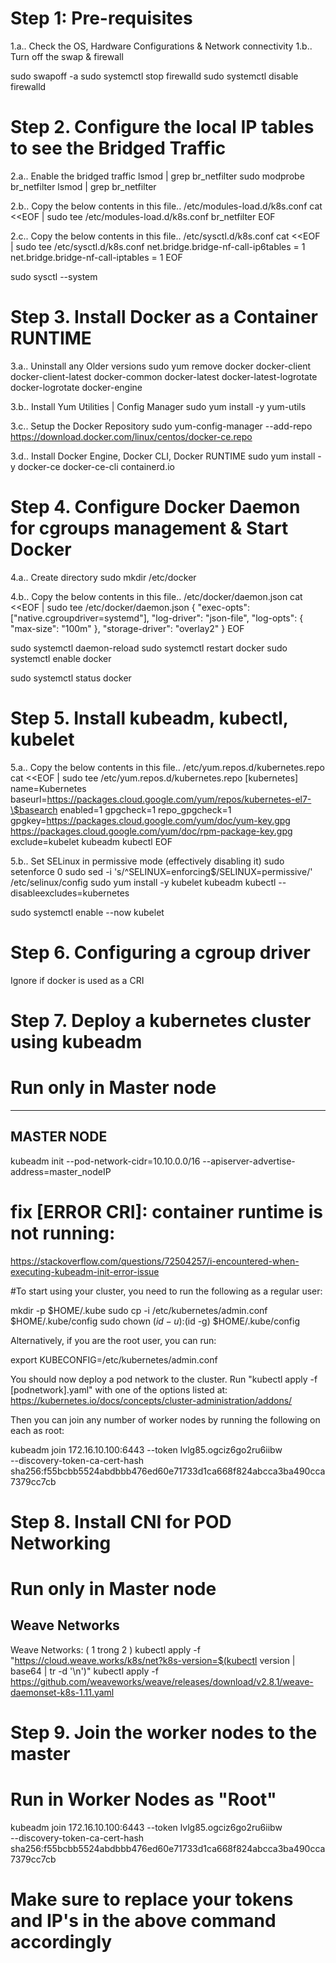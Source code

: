 # Step 1: Pre-requisites

1.a.. Check the OS, Hardware Configurations & Network connectivity
1.b.. Turn off the swap & firewall

sudo swapoff -a
sudo systemctl stop firewalld
sudo systemctl disable firewalld

# Step 2. Configure the local IP tables to see the Bridged Traffic

2.a.. Enable the bridged traffic
lsmod | grep br_netfilter
sudo modprobe br_netfilter
lsmod | grep br_netfilter

2.b.. Copy the below contents in this file.. /etc/modules-load.d/k8s.conf
cat <<EOF | sudo tee /etc/modules-load.d/k8s.conf
br_netfilter
EOF

2.c.. Copy the below contents in this file.. /etc/sysctl.d/k8s.conf
cat <<EOF | sudo tee /etc/sysctl.d/k8s.conf
net.bridge.bridge-nf-call-ip6tables = 1
net.bridge.bridge-nf-call-iptables = 1
EOF

sudo sysctl --system

# Step 3. Install Docker as a Container RUNTIME

3.a.. Uninstall any Older versions
sudo yum remove docker docker-client docker-client-latest docker-common docker-latest docker-latest-logrotate docker-logrotate docker-engine

3.b.. Install Yum Utilities | Config Manager
sudo yum install -y yum-utils

3.c.. Setup the Docker Repository
sudo yum-config-manager --add-repo https://download.docker.com/linux/centos/docker-ce.repo

3.d.. Install Docker Engine, Docker CLI, Docker RUNTIME
sudo yum install -y docker-ce docker-ce-cli containerd.io


# Step 4. Configure Docker Daemon for cgroups management & Start Docker

4.a.. Create directory 
sudo mkdir /etc/docker

4.b.. Copy the below contents in this file.. /etc/docker/daemon.json
cat <<EOF | sudo tee /etc/docker/daemon.json
{
  "exec-opts": ["native.cgroupdriver=systemd"],
  "log-driver": "json-file",
  "log-opts": {
    "max-size": "100m"
  },
  "storage-driver": "overlay2"
}
EOF

sudo systemctl daemon-reload
sudo systemctl restart docker
sudo systemctl enable docker

sudo systemctl status docker

# Step 5. Install kubeadm, kubectl, kubelet

5.a.. Copy the below contents in this file.. /etc/yum.repos.d/kubernetes.repo
cat <<EOF | sudo tee /etc/yum.repos.d/kubernetes.repo
[kubernetes]
name=Kubernetes
baseurl=https://packages.cloud.google.com/yum/repos/kubernetes-el7-\$basearch
enabled=1
gpgcheck=1
repo_gpgcheck=1
gpgkey=https://packages.cloud.google.com/yum/doc/yum-key.gpg https://packages.cloud.google.com/yum/doc/rpm-package-key.gpg
exclude=kubelet kubeadm kubectl
EOF

5.b.. Set SELinux in permissive mode (effectively disabling it)
sudo setenforce 0
sudo sed -i 's/^SELINUX=enforcing$/SELINUX=permissive/' /etc/selinux/config
sudo yum install -y kubelet kubeadm kubectl --disableexcludes=kubernetes

sudo systemctl enable --now kubelet

# Step 6. Configuring a cgroup driver

Ignore if docker is used as a CRI

# Step 7. Deploy a  kubernetes cluster using kubeadm

# Run only in Master node
---
MASTER NODE
---
kubeadm init --pod-network-cidr=10.10.0.0/16 --apiserver-advertise-address=master_nodeIP

# fix [ERROR CRI]: container runtime is not running:
https://stackoverflow.com/questions/72504257/i-encountered-when-executing-kubeadm-init-error-issue


#To start using your cluster, you need to run the following as a regular user:

mkdir -p $HOME/.kube
sudo cp -i /etc/kubernetes/admin.conf $HOME/.kube/config
sudo chown $(id -u):$(id -g) $HOME/.kube/config

Alternatively, if you are the root user, you can run:

  export KUBECONFIG=/etc/kubernetes/admin.conf

You should now deploy a pod network to the cluster.
Run "kubectl apply -f [podnetwork].yaml" with one of the options listed at:
  https://kubernetes.io/docs/concepts/cluster-administration/addons/

Then you can join any number of worker nodes by running the following on each as root:

kubeadm join 172.16.10.100:6443 --token lvlg85.ogciz6go2ru6iibw \
        --discovery-token-ca-cert-hash sha256:f55bcbb5524abdbbb476ed60e71733d1ca668f824abcca3ba490cca7379cc7cb

# Step 8. Install CNI for POD Networking

# Run only in Master node

Weave Networks
---
Weave Networks:
( 1 trong 2 )
kubectl apply -f "https://cloud.weave.works/k8s/net?k8s-version=$(kubectl version | base64 | tr -d '\n')"
kubectl apply -f https://github.com/weaveworks/weave/releases/download/v2.8.1/weave-daemonset-k8s-1.11.yaml

# Step 9. Join the worker nodes to the master

# Run in Worker Nodes as "Root"

kubeadm join 172.16.10.100:6443 --token lvlg85.ogciz6go2ru6iibw \
        --discovery-token-ca-cert-hash sha256:f55bcbb5524abdbbb476ed60e71733d1ca668f824abcca3ba490cca7379cc7cb
		
# Make sure to replace your tokens and IP's in the above command accordingly